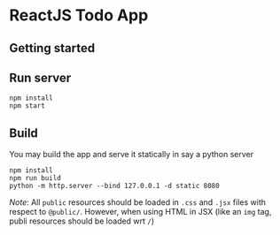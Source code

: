 # ReactJS Todo App

## Getting started

## Run server
```
npm install
npm start
```

## Build
You may build the app and serve it statically in say a python server
```
npm install
npm run build
python -m http.server --bind 127.0.0.1 -d static 8080
```

*Note*: All `public` resources should be loaded in `.css` and `.jsx` files with respect to `@public/`.
However, when using HTML in JSX (like an `img` tag, publi resources should be loaded wrt `/`)
